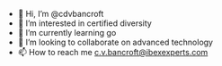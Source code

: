 - 👋 Hi, I’m @cdvbancroft
- 👀 I’m interested in certified diversity
- 🌱 I’m currently learning go
- 💞️ I’m looking to collaborate on advanced technology 
- 📫 How to reach me c.v.bancroft@ibexexperts.com

